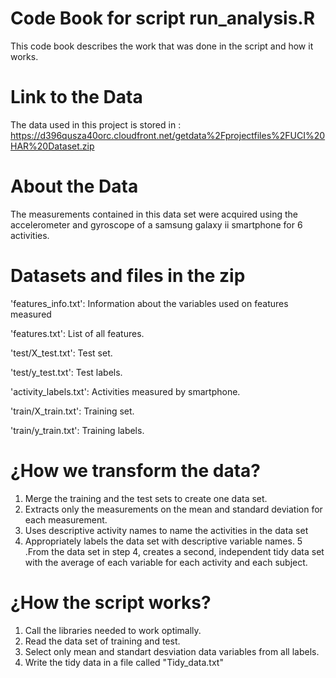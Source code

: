 #  Code Book for script run_analysis.R

 This code book describes the work that was done in the script and how it works.
 
#  Link to the Data

The data used in this project is stored in : https://d396qusza40orc.cloudfront.net/getdata%2Fprojectfiles%2FUCI%20HAR%20Dataset.zip

# About the Data

The measurements contained in this data set were acquired using the accelerometer and gyroscope of a samsung galaxy ii smartphone for 6 activities.

# Datasets and files in the zip

'features_info.txt': Information about the variables used on features measured

'features.txt': List of all features.

'test/X_test.txt': Test set.

'test/y_test.txt': Test labels.

'activity_labels.txt': Activities measured by smartphone.

'train/X_train.txt': Training set.

'train/y_train.txt': Training labels.

# ¿How we transform the data?

1. Merge the training and the test sets to create one data set.
2. Extracts only the measurements on the mean and standard deviation for each measurement.
3. Uses descriptive activity names to name the activities in the data set
4. Appropriately labels the data set with descriptive variable names.
5 .From the data set in step 4, creates a second, independent tidy data set with the average of each variable for each activity and each subject.

# ¿How the script works?
1. Call the libraries needed to work optimally.
2. Read the data set of training and test.
3. Select only mean and standart desviation data variables from all labels.
4. Write the tidy data in a file called "Tidy_data.txt"
